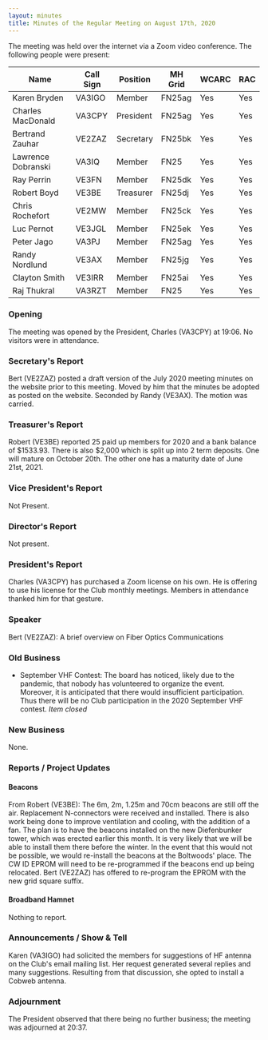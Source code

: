 ```yaml
---
layout: minutes
title: Minutes of the Regular Meeting on August 17th, 2020
---
```

The meeting was held over the internet via a Zoom video conference.
The following people were present:

| Name                   | Call Sign  | Position         | MH Grid | WCARC | RAC |
|------------------------|------------|------------------|---------|-------|-----|
| Karen Bryden           | VA3IGO     | Member           | FN25ag  | Yes   | Yes |
| Charles MacDonald      | VA3CPY     | President        | FN25ag  | Yes   | Yes |
| Bertrand Zauhar        | VE2ZAZ     | Secretary        | FN25bk  | Yes   | Yes |
| Lawrence Dobranski     | VA3IQ      | Member           | FN25    | Yes   | Yes |
| Ray Perrin             | VE3FN      | Member           | FN25dk  | Yes   | Yes |
| Robert Boyd            | VE3BE      | Treasurer        | FN25dj  | Yes   | Yes |
| Chris Rochefort        | VE2MW      | Member           | FN25ck  | Yes   | Yes |
| Luc Pernot             | VE3JGL     | Member           | FN25ek  | Yes   | Yes |
| Peter Jago             | VA3PJ      | Member           | FN25ag  | Yes   | Yes |
| Randy Nordlund         | VE3AX      | Member           | FN25jg  | Yes   | Yes |
| Clayton Smith          | VE3IRR     | Member           | FN25ai  | Yes   | Yes |
| Raj Thukral            | VA3RZT     | Member           | FN25    | Yes   | Yes |

### Opening
The meeting was opened by the President, Charles (VA3CPY) at 19:06.
No visitors were in attendance.

### Secretary's Report
Bert (VE2ZAZ) posted a draft version of the July 2020 meeting minutes on the website prior to this meeting. Moved by him that the minutes be adopted as posted on the website. Seconded by Randy (VE3AX). The motion was carried.

### Treasurer's Report
Robert (VE3BE) reported 25 paid up members for 2020 and a bank balance of $1533.93. There is also $2,000 which is split up into 2 term deposits. One will mature on October 20th. The other one has a maturity date of June 21st, 2021.

### Vice President's Report
Not Present.

### Director's Report
Not present.

### President's Report
Charles (VA3CPY) has purchased a Zoom license on his own. He is offering to use his license for the Club monthly meetings. Members in attendance thanked him for that gesture.

### Speaker
Bert (VE2ZAZ): A brief overview on Fiber Optics Communications

### Old Business
- September VHF Contest: The board has noticed, likely due to the pandemic, that nobody has volunteered to organize the event. Moreover, it is anticipated that there would insufficient participation. Thus there will be no Club participation in the 2020 September VHF contest. *Item closed*

### New Business
None.

### Reports / Project Updates

#### Beacons
From Robert (VE3BE): The 6m, 2m, 1.25m and 70cm beacons are still off the air. Replacement N-connectors were received and installed. There is also work being done to improve ventilation and cooling, with the addition of a fan. The plan is to have the beacons installed on the new Diefenbunker tower, which was erected earlier this month. It is very likely that we will be able to install them there before the winter. In the event that this would not be possible, we would re-install the beacons at the Boltwoods' place. The CW ID EPROM will need to be re-programmed if the beacons end up being relocated. Bert (VE2ZAZ) has offered to re-program the EPROM with the new grid square suffix.

#### Broadband Hamnet
Nothing to report.

### Announcements / Show & Tell
Karen (VA3IGO) had solicited the members for suggestions of HF antenna on the Club's email mailing list. Her request generated several replies and many suggestions. Resulting from that discussion, she opted to install a Cobweb antenna.

### Adjournment
The President observed that there being no further business; the meeting was adjourned at 20:37.
